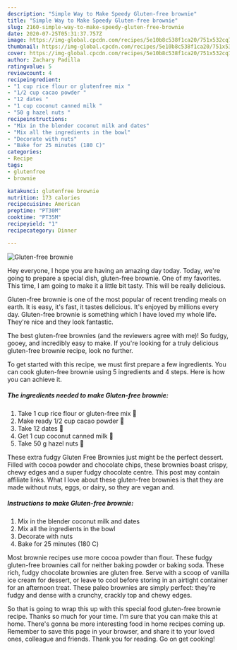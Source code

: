 ```yaml
---
description: "Simple Way to Make Speedy Gluten-free brownie"
title: "Simple Way to Make Speedy Gluten-free brownie"
slug: 2160-simple-way-to-make-speedy-gluten-free-brownie
date: 2020-07-25T05:31:37.757Z
image: https://img-global.cpcdn.com/recipes/5e10b8c538f1ca20/751x532cq70/gluten-free-brownie-recipe-main-photo.jpg
thumbnail: https://img-global.cpcdn.com/recipes/5e10b8c538f1ca20/751x532cq70/gluten-free-brownie-recipe-main-photo.jpg
cover: https://img-global.cpcdn.com/recipes/5e10b8c538f1ca20/751x532cq70/gluten-free-brownie-recipe-main-photo.jpg
author: Zachary Padilla
ratingvalue: 5
reviewcount: 4
recipeingredient:
- "1 cup rice flour or glutenfree mix "
- "1/2 cup cacao powder "
- "12 dates "
- "1 cup coconut canned milk "
- "50 g hazel nuts "
recipeinstructions:
- "Mix in the blender coconut milk and dates"
- "Mix all the ingredients in the bowl"
- "Decorate with nuts"
- "Bake for 25 minutes (180 С)"
categories:
- Recipe
tags:
- glutenfree
- brownie

katakunci: glutenfree brownie 
nutrition: 173 calories
recipecuisine: American
preptime: "PT30M"
cooktime: "PT35M"
recipeyield: "1"
recipecategory: Dinner

---
```



![Gluten-free brownie](https://img-global.cpcdn.com/recipes/5e10b8c538f1ca20/751x532cq70/gluten-free-brownie-recipe-main-photo.jpg)

Hey everyone, I hope you are having an amazing day today. Today, we're going to prepare a special dish, gluten-free brownie. One of my favorites. This time, I am going to make it a little bit tasty. This will be really delicious.

Gluten-free brownie is one of the most popular of recent trending meals on earth. It is easy, it's fast, it tastes delicious. It's enjoyed by millions every day. Gluten-free brownie is something which I have loved my whole life. They're nice and they look fantastic.

The best gluten-free brownies (and the reviewers agree with me)! So fudgy, gooey, and incredibly easy to make. If you&#39;re looking for a truly delicious gluten-free brownie recipe, look no further.


To get started with this recipe, we must first prepare a few ingredients. You can cook gluten-free brownie using 5 ingredients and 4 steps. Here is how you can achieve it.

<!--inarticleads1-->

##### The ingredients needed to make Gluten-free brownie:

1. Take 1 cup rice flour or gluten-free mix 🍚
1. Make ready 1/2 cup cacao powder 🍫
1. Take 12 dates 🌴
1. Get 1 cup coconut canned milk 🥥
1. Take 50 g hazel nuts 🌰


These extra fudgy Gluten Free Brownies just might be the perfect dessert. Filled with cocoa powder and chocolate chips, these brownies boast crispy, chewy edges and a super fudgy chocolate centre. This post may contain affiliate links. What I love about these gluten-free brownies is that they are made without nuts, eggs, or dairy, so they are vegan and. 

<!--inarticleads2-->

##### Instructions to make Gluten-free brownie:

1. Mix in the blender coconut milk and dates
1. Mix all the ingredients in the bowl
1. Decorate with nuts
1. Bake for 25 minutes (180 С)


Most brownie recipes use more cocoa powder than flour. These fudgy gluten-free brownies call for neither baking powder or baking soda. These rich, fudgy chocolate brownies are gluten free. Serve with a scoop of vanilla ice cream for dessert, or leave to cool before storing in an airtight container for an afternoon treat. These paleo brownies are simply perfect: they&#39;re fudgy and dense with a crunchy, crackly top and chewy edges. 

So that is going to wrap this up with this special food gluten-free brownie recipe. Thanks so much for your time. I'm sure that you can make this at home. There's gonna be more interesting food in home recipes coming up. Remember to save this page in your browser, and share it to your loved ones, colleague and friends. Thank you for reading. Go on get cooking!
